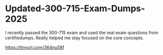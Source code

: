 # Updated-300-715-Exam-Dumps-2025
I recently passed the 300-715 exam and used the real exam questions from certifiedumps. Really helped me stay focused on the core concepts.

https://tinyurl.com/364nu58f
